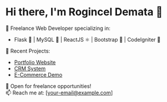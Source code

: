 # Hi there, I'm Rogincel Demata 👋

🚀 Freelance Web Developer specializing in:
- Flask 🐍 | MySQL 💾 | ReactJS ⚛️ | Bootstrap 🎨 | CodeIgniter 🔧

🌟 Recent Projects:
- [Portfolio Website](https://github.com/dmathz/portfolio-react-bootstrap)
- [CRM System](https://github.com/dmathz/crm-flask-react)
- [E-Commerce Demo](https://github.com/dmathz/ecommerce-ci-react)

💼 Open for freelance opportunities!  
📫 Reach me at: [your-email@example.com]  
